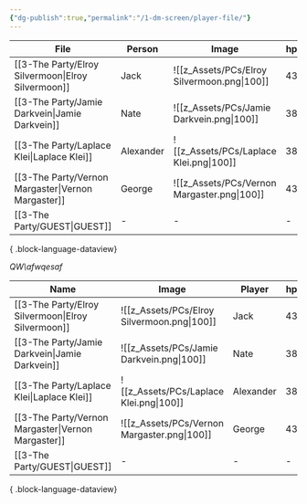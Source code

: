 ```yaml
---
{"dg-publish":true,"permalink":"/1-dm-screen/player-file/"}
---
```



| File                                                  | Person    | Image                                       | hp | ac | P_Perception | P_Investigation | P_Insight |
| ----------------------------------------------------- | --------- | ------------------------------------------- | -- | -- | ------------ | --------------- | --------- |
| [[3-The Party/Elroy Silvermoon\|Elroy Silvermoon]] | Jack      | ![[z_Assets/PCs/Elroy Silvermoon.png\|100]] | 43 | 11 | 11           | 15              | 13        |
| [[3-The Party/Jamie Darkvein\|Jamie Darkvein]]     | Nate      | ![[z_Assets/PCs/Jamie Darkvein.png\|100]]   | 38 | 17 | 9            | 17              | 9         |
| [[3-The Party/Laplace Klei\|Laplace Klei]]         | Alexander | ![[z_Assets/PCs/Laplace Klei.png\|100]]     | 38 | 16 | 13           | 10              | 16        |
| [[3-The Party/Vernon Margaster\|Vernon Margaster]] | George    | ![[z_Assets/PCs/Vernon Margaster.png\|100]] | 43 | 18 | 16           | 11              | 13        |
| [[3-The Party/GUEST\|GUEST]]                       | \-        | \-                                          | \- | \- | \-           | \-              | \-        |

{ .block-language-dataview}

_QW\afwqesaf_

| Name                                                  | Image                                       | Player    | hp | ac |
| ----------------------------------------------------- | ------------------------------------------- | --------- | -- | -- |
| [[3-The Party/Elroy Silvermoon\|Elroy Silvermoon]] | ![[z_Assets/PCs/Elroy Silvermoon.png\|100]] | Jack      | 43 | 11 |
| [[3-The Party/Jamie Darkvein\|Jamie Darkvein]]     | ![[z_Assets/PCs/Jamie Darkvein.png\|100]]   | Nate      | 38 | 17 |
| [[3-The Party/Laplace Klei\|Laplace Klei]]         | ![[z_Assets/PCs/Laplace Klei.png\|100]]     | Alexander | 38 | 16 |
| [[3-The Party/Vernon Margaster\|Vernon Margaster]] | ![[z_Assets/PCs/Vernon Margaster.png\|100]] | George    | 43 | 18 |
| [[3-The Party/GUEST\|GUEST]]                       | \-                                          | \-        | \- | \- |

{ .block-language-dataview}
